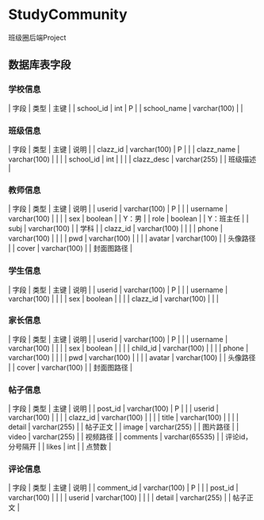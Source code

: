 # StudyCommunity
班级圈后端Project
## 数据库表字段
### 学校信息
| 字段 | 类型 | 主键 |
| school_id | int | P |
| school_name | varchar(100) | |
### 班级信息
| 字段 | 类型 | 主键 | 说明 |
| clazz_id | varchar(100) | P | |
| clazz_name | varchar(100) | | |
| school_id | int | | |
| clazz_desc | varchar(255) | | 班级描述 |
### 教师信息
| 字段 | 类型 | 主键 | 说明 |
| userid | varchar(100) | P | |
| username | varchar(100) | | |
| sex | boolean | | Y：男 |
| role | boolean | | Y：班主任 |
| subj | varchar(100) | | 学科 |
| clazz_id | varchar(100) | | |
| phone | varchar(100) | | |
| pwd | varchar(100) | | |
| avatar | varchar(100) | | 头像路径 |
| cover | varchar(100) | | 封面图路径 |
### 学生信息
| 字段 | 类型 | 主键 | 说明 |
| userid | varchar(100) | P | |
| username | varchar(100) | | |
| sex | boolean | | |
| clazz_id | varchar(100) | | |
### 家长信息
| 字段 | 类型 | 主键 | 说明 |
| userid | varchar(100) | P | |
| username | varchar(100) | | |
| sex | boolean | | |
| child_id | varchar(100) | | |
| phone | varchar(100) | | |
| pwd | varchar(100) | | |
| avatar | varchar(100) | | 头像路径 |
| cover | varchar(100) | | 封面图路径 |
### 帖子信息
| 字段 | 类型 | 主键 | 说明 |
| post_id | varchar(100) | P | |
| userid | varchar(100) | | |
| clazz_id | varchar(100) | | |
| title | varchar(100) | | |
| detail | varchar(255) | | 帖子正文 |
| image | varchar(255) | | 图片路径 |
| video | varchar(255) | | 视频路径 |
| comments | varchar(65535) | | 评论id，分号隔开 |
| likes | int | | 点赞数 |
### 评论信息
| 字段 | 类型 | 主键 | 说明 |
| comment_id | varchar(100) | P | |
| post_id | varchar(100) | | |
| userid | varchar(100) | | |
| detail | varchar(255) | | 帖子正文 |
